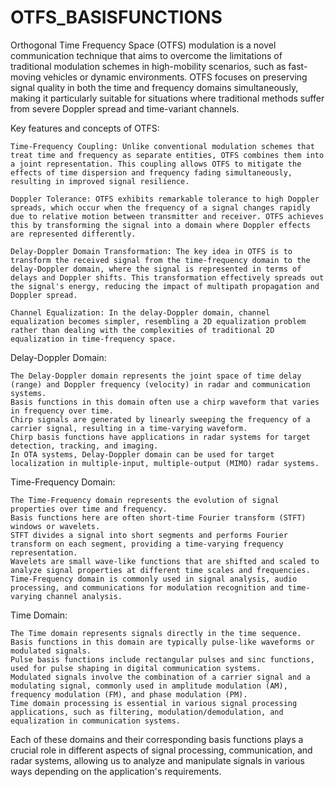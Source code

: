 # OTFS_BASISFUNCTIONS


Orthogonal Time Frequency Space (OTFS) modulation is a novel communication technique that aims to overcome the limitations of traditional modulation schemes in high-mobility scenarios, such as fast-moving vehicles or dynamic environments. OTFS focuses on preserving signal quality in both the time and frequency domains simultaneously, making it particularly suitable for situations where traditional methods suffer from severe Doppler spread and time-variant channels.

Key features and concepts of OTFS:

    Time-Frequency Coupling: Unlike conventional modulation schemes that treat time and frequency as separate entities, OTFS combines them into a joint representation. This coupling allows OTFS to mitigate the effects of time dispersion and frequency fading simultaneously, resulting in improved signal resilience.

    Doppler Tolerance: OTFS exhibits remarkable tolerance to high Doppler spreads, which occur when the frequency of a signal changes rapidly due to relative motion between transmitter and receiver. OTFS achieves this by transforming the signal into a domain where Doppler effects are represented differently.

    Delay-Doppler Domain Transformation: The key idea in OTFS is to transform the received signal from the time-frequency domain to the delay-Doppler domain, where the signal is represented in terms of delays and Doppler shifts. This transformation effectively spreads out the signal's energy, reducing the impact of multipath propagation and Doppler spread.

    Channel Equalization: In the delay-Doppler domain, channel equalization becomes simpler, resembling a 2D equalization problem rather than dealing with the complexities of traditional 2D equalization in time-frequency space.
    
Delay-Doppler Domain:

    The Delay-Doppler domain represents the joint space of time delay (range) and Doppler frequency (velocity) in radar and communication systems.
    Basis functions in this domain often use a chirp waveform that varies in frequency over time.
    Chirp signals are generated by linearly sweeping the frequency of a carrier signal, resulting in a time-varying waveform.
    Chirp basis functions have applications in radar systems for target detection, tracking, and imaging.
    In OTA systems, Delay-Doppler domain can be used for target localization in multiple-input, multiple-output (MIMO) radar systems.

Time-Frequency Domain:

    The Time-Frequency domain represents the evolution of signal properties over time and frequency.
    Basis functions here are often short-time Fourier transform (STFT) windows or wavelets.
    STFT divides a signal into short segments and performs Fourier transform on each segment, providing a time-varying frequency representation.
    Wavelets are small wave-like functions that are shifted and scaled to analyze signal properties at different time scales and frequencies.
    Time-Frequency domain is commonly used in signal analysis, audio processing, and communications for modulation recognition and time-varying channel analysis.

Time Domain:

    The Time domain represents signals directly in the time sequence.
    Basis functions in this domain are typically pulse-like waveforms or modulated signals.
    Pulse basis functions include rectangular pulses and sinc functions, used for pulse shaping in digital communication systems.
    Modulated signals involve the combination of a carrier signal and a modulating signal, commonly used in amplitude modulation (AM), frequency modulation (FM), and phase modulation (PM).
    Time domain processing is essential in various signal processing applications, such as filtering, modulation/demodulation, and equalization in communication systems.

Each of these domains and their corresponding basis functions plays a crucial role in different aspects of signal processing, communication, and radar systems, allowing us to analyze and manipulate signals in various ways depending on the application's requirements.
